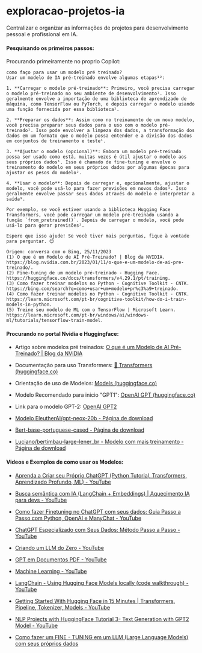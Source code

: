 # exploracao-projetos-ia

Centralizar e organizar as informações de projetos para desenvolvimento pessoal e profissional em IA.



#### Pesquisando os primeiros passos:

Procurando primeiramente no proprio Copilot:


```
como faço para usar um modelo pré treinado?
Usar um modelo de IA pré-treinado envolve algumas etapas¹²:

1. **Carregar o modelo pré-treinado**: Primeiro, você precisa carregar o modelo pré-treinado no seu ambiente de desenvolvimento¹. Isso geralmente envolve a importação de uma biblioteca de aprendizado de máquina, como TensorFlow ou PyTorch, e depois carregar o modelo usando uma função fornecida por essa biblioteca¹.

2. **Preparar os dados**: Assim como no treinamento de um novo modelo, você precisa preparar seus dados para o uso com o modelo pré-treinado¹. Isso pode envolver a limpeza dos dados, a transformação dos dados em um formato que o modelo possa entender e a divisão dos dados em conjuntos de treinamento e teste¹.

3. **Ajustar o modelo (opcional)**: Embora um modelo pré-treinado possa ser usado como está, muitas vezes é útil ajustar o modelo aos seus próprios dados¹. Isso é chamado de fine-tuning e envolve o treinamento do modelo em seus próprios dados por algumas épocas para ajustar os pesos do modelo².

4. **Usar o modelo**: Depois de carregar e, opcionalmente, ajustar o modelo, você pode usá-lo para fazer previsões em novos dados¹. Isso geralmente envolve passar seus dados através do modelo e interpretar a saída¹.

Por exemplo, se você estiver usando a biblioteca Hugging Face Transformers, você pode carregar um modelo pré-treinado usando a função `from_pretrained()`. Depois de carregar o modelo, você pode usá-lo para gerar previsões².

Espero que isso ajude! Se você tiver mais perguntas, fique à vontade para perguntar. 😊

Origem: conversa com o Bing, 25/11/2023
(1) O que é um Modelo de AI Pré-Treinado? | Blog da NVIDIA. https://blog.nvidia.com.br/2023/01/11/o-que-e-um-modelo-de-ai-pre-treinado/.
(2) Fine-tuning de um modelo pré-treinado - Hugging Face. https://huggingface.co/docs/transformers/v4.29.1/pt/training.
(3) Como fazer treinar modelos no Python - Cognitive Toolkit - CNTK. https://bing.com/search?q=como+usar+um+modelo+pr%c3%a9+treinado.
(4) Como fazer treinar modelos no Python - Cognitive Toolkit - CNTK. https://learn.microsoft.com/pt-br/cognitive-toolkit/how-do-i-train-models-in-python.
(5) Treine seu modelo de ML com o TensorFlow | Microsoft Learn. https://learn.microsoft.com/pt-br/windows/ai/windows-ml/tutorials/tensorflow-train-model.
```

#### Procurando no portal Nvidia e Huggingface:

- Artigo sobre modelos pré treinados: [O que é um Modelo de AI Pré-Treinado? | Blog da NVIDIA](https://blog.nvidia.com.br/2023/01/11/o-que-e-um-modelo-de-ai-pre-treinado/)

- Documentação para uso Transformers: [🤗 Transformers (huggingface.co)](https://huggingface.co/docs/transformers/v4.29.1/pt/index)

- Orientação de uso de Modelos: [Models (huggingface.co)](https://huggingface.co/docs/transformers/main/en/main_classes/model)

- Modelo Recomendado para inicio "GPT1": [OpenAI GPT (huggingface.co)](https://huggingface.co/docs/transformers/main/en/model_doc/openai-gpt)

- Link para o modelo GPT-2: [OpenAI GPT2](https://huggingface.co/docs/transformers/main/en/model_doc/gpt2)

- [Modelo EleutherAI/gpt-neox-20b - Página de download](https://huggingface.co/EleutherAI/gpt-neox-20b/tree/main)

- [Bert-base-portuguese-cased - Página de download](https://huggingface.co/neuralmind/bert-base-portuguese-cased/tree/main)
- [Luciano/bertimbau-large-lener_br - Modelo com mais treinamento - Página de download](https://huggingface.co/Luciano/bertimbau-large-lener_br)
  
  

#### Videos e Exemplos de como usar os Modelos:

- [Aprenda a Criar seu Próprio ChatGPT (Python Tutorial, Transformers, Aprendizado Profundo, ML) - YouTube](https://www.youtube.com/watch?v=ou5o9E9TTe8&list=RDCMUCdbMvobipjxi6gdr3L1PBrQ&start_radio=1)

- [Busca semântica com IA (LangChain + Embeddings) | Aquecimento IA para devs - YouTube](https://www.youtube.com/live/1pFb0AOLpYo?si=Lk62SwZNU1K1cROc&t=686)

- [Como fazer Finetuning no ChatGPT com seus dados: Guia Passo a Passo com Python, OpenAI e ManyChat - YouTube](https://www.youtube.com/watch?v=fOYZJdwkrIQ)

- [ChatGPT Especializado com Seus Dados: Método Passo a Passo - YouTube](https://www.youtube.com/watch?v=blI7CFd0wIo)

- [Criando um LLM do Zero - YouTube](https://www.youtube.com/watch?v=LphBQB1amrw)

- [GPT em Documentos PDF - YouTube](https://www.youtube.com/watch?v=0xqh9Wfi4hw)

- [Machine Learning - YouTube](https://www.youtube.com/playlist?list=PLHOXda0lrZWOeaGC4uB6vbW4iMVRwxo9S)

- [LangChain - Using Hugging Face Models locally (code walkthrough) - YouTube](https://www.youtube.com/watch?v=Kn7SX2Mx_Jk)

- [Getting Started With Hugging Face in 15 Minutes | Transformers, Pipeline, Tokenizer, Models - YouTube](https://www.youtube.com/watch?v=QEaBAZQCtwE)

- [NLP Projects with HuggingFace Tutorial 3- Text Generation with GPT2 Model - YouTube](https://www.youtube.com/watch?v=7O5ZKtJ99lc)
 
- [Como fazer um FINE - TUNING em um LLM (Large Language Models) com seus próprios dados](https://www.youtube.com/watch?v=Q0rh6O35djI)

